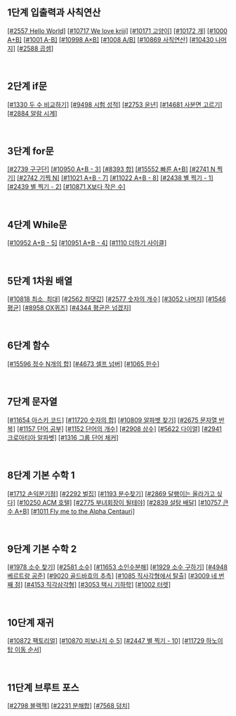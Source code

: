 ## 1단계 입출력과 사칙연산
[[#2557 Hello World]](2022_01/0117_stage_1_2.md)
[[#10717 We love kriii]](2022_01/0117_stage_1_2.md)
[[#10171 고양이]](2022_01/0117_stage_1_2.md)
[[#10172 개]](2022_01/0117_stage_1_2.md)
[[#1000 A+B]](2022_01/0117_stage_1_2.md)
[[#1001 A-B]](2022_01/0117_stage_1_2.md)
[[#10998 A×B]](2022_01/0117_stage_1_2.md)
[[#1008 A/B]](2022_01/0117_stage_1_2.md)
[[#10869 사칙연산]](2022_01/0117_stage_1_2.md)
[[#10430 나머지]](2022_01/0117_stage_1_2.md)
[[#2588 곱셈]](2022_01/0117_stage_1_2.md)

<br>

## 2단계 if문
[[#1330 두 수 비교하기]](2022_01/0117_stage_1_2.md)
[[#9498 시험 성적]](2022_01/0117_stage_1_2.md)
[[#2753 윤년]](2022_01/0117_stage_1_2.md)
[[#14681 사분면 고르기]](2022_01/0117_stage_1_2.md)
[[#2884 알람 시계]](2022_01/0117_stage_1_2.md)

<br>

## 3단계 for문
[[#2739 구구단]](2022_01/0118_stage_3_4.md)
[[#10950 A+B - 3]](2022_01/0118_stage_3_4.md)
[[#8393 합]](2022_01/0118_stage_3_4.md)
[[#15552 빠른 A+B]](2022_01/0118_stage_3_4.md)
[[#2741 N 찍기]](2022_01/0118_stage_3_4.md)
[[#2742 기찍 N]](2022_01/0118_stage_3_4.md)
[[#11021 A+B - 7]](2022_01/0118_stage_3_4.md)
[[#11022 A+B - 8]](2022_01/0118_stage_3_4.md)
[[#2438 별 찍기 - 1]](2022_01/0118_stage_3_4.md)
[[#2439 별 찍기 - 2]](2022_01/0118_stage_3_4.md)
[[#10871 X보다 작은 수]](2022_01/0118_stage_3_4.md)

<br>

## 4단계 While문
[[#10952 A+B - 5]](2022_01/0118_stage_3_4.md)
[[#10951 A+B - 4]](2022_01/0118_stage_3_4.md)
[[#1110 더하기 사이클]](2022_01/0118_stage_3_4.md)

<br>

## 5단계 1차원 배열
[[#10818 최소, 최대]](2022_01/0119_stage_5.md)
[[#2562 최댓값]](2022_01/0119_stage_5.md)
[[#2577 숫자의 개수]](2022_01/0119_stage_5.md)
[[#3052 나머지]](2022_01/0119_stage_5.md)
[[#1546 평균]](2022_01/0119_stage_5.md)
[[#8958 OX퀴즈]](2022_01/0119_stage_5.md)
[[#4344 평균은 넘겠지]](2022_01/0119_stage_5.md)

<br>

## 6단계 함수
[[#15596 정수 N개의 합]](2022_01/0120_stage_6.md)
[[#4673 셀프 넘버]](2022_01/0120_stage_6.md)
[[#1065 한수]](2022_01/0120_stage_6.md)

<br>

## 7단계 문자열
[[#11654 아스키 코드]](2022_01/0121_stage_7.md)
[[#11720 숫자의 합]](2022_01/0121_stage_7.md)
[[#10809 알파벳 찾기]](2022_01/0122_stage_7.md)
[[#2675 문자열 반복]](2022_01/0122_stage_7.md)
[[#1157 단어 공부]](2022_01/0122_stage_7.md)
[[#1152 단어의 개수]](2022_01/0124_stage_7.md)
[[#2908 상수]](2022_01/0124_stage_7.md)
[[#5622 다이얼]](2022_01/0124_stage_7.md)
[[#2941 크로아티아 알파벳]](2022_01/0124_stage_7.md)
[[#1316 그룹 단어 체커]](2022_01/0124_stage_7.md)

<br>

## 8단계 기본 수학 1
[[#1712 손익분기점]](2022_01/0125_stage_8.md)
[[#2292 벌집]](2022_01/0125_stage_8.md)
[[#1193 분수찾기]](2022_01/0125_stage_8.md)
[[#2869 달팽이는 올라가고 싶다]](2022_01/0125_stage_8.md)
[[#10250 ACM 호텔]](2022_01/0126_stage_8.md)
[[#2775 부녀회장이 될테야]](2022_01/0126_stage_8.md)
[[#2839 설탕 배달]](2022_01/0126_stage_8.md)
[[#10757 큰 수 A+B]](2022_01/0127_stage_8_9.md)
[[#1011 Fly me to the Alpha Centauri]](2022_01/0127_stage_8_9.md)

<br>

## 9단계 기본 수학 2
[[#1978 소수 찾기]](2022_01/0127_stage_8_9.md)
[[#2581 소수]](2022_01/0128_stage_9.md)
[[#11653 소인수분해]](2022_01/0128_stage_9.md)
[[#1929 소수 구하기]](2022_01/0128_stage_9.md)
[[#4948 베르트랑 공준]](2022_01/0129_stage_9.md)
[[#9020 골드바흐의 추측]](2022_01/0129_stage_9.md)
[[#1085 직사각형에서 탈출]](2022_01/0129_stage_9.md)
[[#3009 네 번째 점]](2022_01/0129_stage_9.md)
[[#4153 직각삼각형]](2022_02/0202_stage_9.md)
[[#3053 택시 기하학]](2022_02/0203_stage_9.md)
[[#1002 터렛]](2022_02/0203_stage_9.md)

<br>

## 10단계 재귀
[[#10872 팩토리얼]](2022_02/0205_stage_10.md)
[[#10870 피보나치 수 5]](2022_02/0205_stage_10.md)
[[#2447 별 찍기 - 10]](2022_02/0205_stage_10.md)
[[#11729 하노이 탑 이동 순서]](2022_02/0205_stage_10.md)

<br>

## 11단계 브루트 포스
[[#2798 블랙잭]](2022_02/0207_stage_11.md)
[[#2231 분해합]](2022_02/0207_stage_11.md)
[[#7568 덩치]](2022_02/0207_stage_11.md)

<br>

